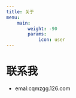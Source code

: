 ```yaml
---
title: 关于
menu:
    main: 
        weight: -90
        params:
            icon: user
---
```


# 联系我
- emal:cqmzgg.126.com